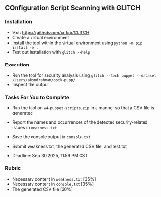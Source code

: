 ## COnfiguration Script Scanning with GLITCH 

### Installation 

- Visit https://github.com/sr-lab/GLITCH
- Create a virtual environment 
- Install the tool within the virtual environment using `python -m pip install -e .`
- Test out installation with `glitch --help`

### Execution 
- Run the tool for security analysis using `glitch --tech puppet --dataset   /Users/akondrahman/ostk-pupp/ `
- Inspect the output

### Tasks For You to Complete 

- Run the tool on `w4-puppet-scripts.zip` in a manner so that a CSV file is generated 
- Report the names and occurrences of the detected security-related issues in `weakness.txt` 
- Save the console output in `console.txt`
- Submit weakness.txt, the generated CSV file, and test.txt


- Deadline: Sep 30 2025, 11:59 PM CST 


### Rubric 

- Necessary content in `weakness.txt` [35%]
- Necessary content in `console.txt` [35%]
- The generated CSV file [30%]

 